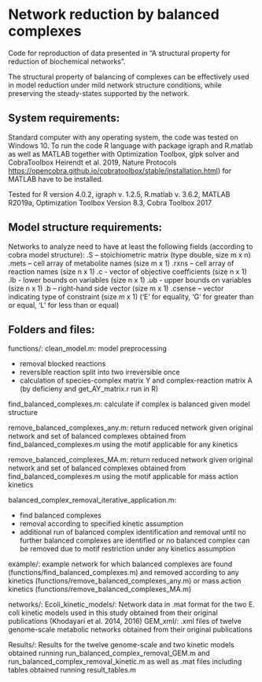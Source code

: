 ﻿# Network reduction by balanced complexes

Code for reproduction of data presented in “A structural property for reduction of biochemical networks”.

The structural property of balancing of complexes can be effectively used in model reduction under mild network structure conditions, while preserving the steady-states supported by the network.

System requirements: 
--------------------

Standard computer with any operating system, the code was tested 	on Windows 10.
To run the code R language with package igraph and R.matlab as well 	as MATLAB together with Optimization Toolbox, glpk solver and CobraToolbox 
Heirendt et al. 2019, Nature Protocols https://opencobra.github.io/cobratoolbox/stable/installation.html) for MATLAB have to be installed.

Tested for R version 4.0.2, igraph v. 1.2.5, R.matlab v. 3.6.2,
MATLAB R2019a, Optimization Toolbox Version 8.3, Cobra Toolbox 2017

Model structure requirements:
-----------------------------

Networks to analyze need to have at least the following fields (according to cobra model structure):
	.S – stoichiometric matrix (type double, size m x n)
	.mets – cell array of metabolite names (size m x 1)
	.rxns – cell array of reaction names (size n x 1)
	.c - vector of objective coefficients (size n x 1)
	.lb - lower bounds on variables (size n x 1)
	.ub - upper bounds on variables (size n x 1)
	.b – right-hand side vector (size m x 1)
	.csense – vector indicating type of constraint (size m x 1)
	(‘E’ for equality, ‘G’ for greater than or equal, ‘L’ for less than or equal)

Folders and files:
-----------------

functions/:
clean_model.m: model preprocessing 
- removal blocked reactions
- reversible reaction split into two irreversible once
- calculation of species-complex matrix Y and complex-reaction matrix A (by deficieny and get_AY_matrix.r run in R)

find_balanced_complexes.m: calculate if complex is balanced given model structure

remove_balanced_complexes_any.m: return reduced network given original network and set of balanced complexes obtained from find_balanced_complexes.m using the motif applicable for any kinetics 

remove_balanced_complexes_MA.m: return reduced network given original network and set of balanced complexes obtained from find_balanced_complexes.m using the motif applicable for mass action kinetics

balanced_complex_removal_iterative_application.m:
- find balanced complexes
- removal according to specified kinetic assumption
- additional run of balanced complex identification and removal until no further balanced complexes are identified or no balanced complex can be removed due to motif restriction under any kinetics assumption


example/: 
example network for which balanced complexes are found (functions/find_balanced_complexes.m) and removed according to any kinetics (functions/remove_balanced_complexes_any.m) or mass action kinetics (functions/remove_balanced_complexes_MA.m)

networks/: 
Ecoli_kinetic_models/: Network data in .mat format for the two E. coli kinetic models used in this study obtained from their original publications (Khodayari et al. 2014, 2016)
GEM_xml/: .xml files of twelve genome-scale metabolic networks obtained from their original publications 

Results/: 
Results for the twelve genome-scale and two kinetic models obtained running run_balanced_complex_removal_GEM.m and run_balanced_complex_removal_kinetic.m as well as .mat files including tables obtained running result_tables.m


